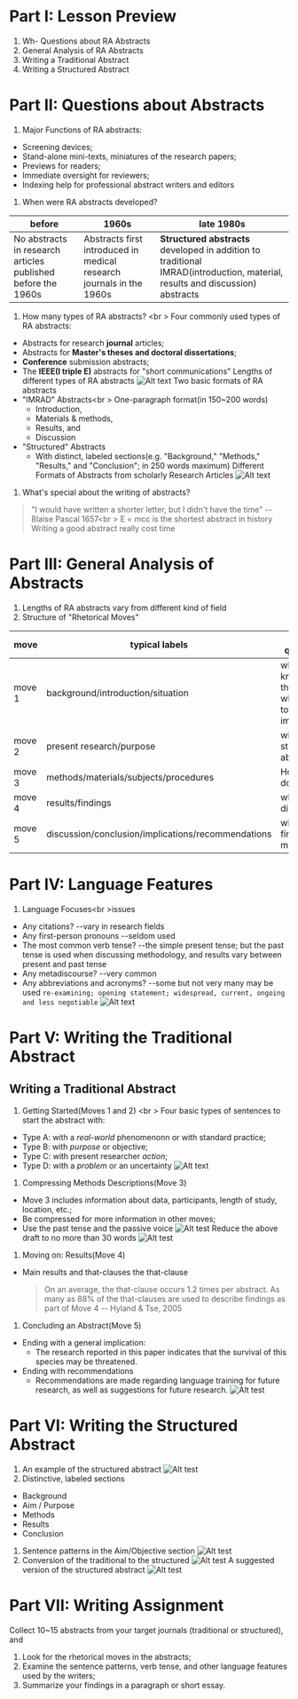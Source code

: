 # Part I: Lesson Preview
1. Wh- Questions about RA Abstracts
1. General Analysis of RA Abstracts
1. Writing a Traditional Abstract
1. Writing a Structured Abstract

# Part II: Questions about Abstracts
1. Major Functions of RA abstracts:
  * Screening devices;
  * Stand-alone mini-texts, miniatures of the research papers;
  * Previews for readers;
  * Immediate oversight for reviewers;
  * Indexing help for professional abstract writers and editors
1. When were RA abstracts developed?

  |before|1960s|late 1980s|
  |------|-----|----------|
  |No abstracts in research articles published before the 1960s|Abstracts first introduced in medical research journals in the 1960s|**Structured abstracts** developed in addition to traditional IMRAD(introduction, material, results and discussion) abstracts|
1. How many types of RA abstracts? <br \> Four commonly used types of RA abstracts:
  * Abstracts for research **journal** articles;
  * Abstracts for **Master's theses and doctoral dissertations**;
  * **Conference** submission abstracts;
  * The **IEEE(I triple E)** abstracts for "short communications"
  Lengths of different types of RA abstracts
  ![Alt text](./pic/25table1.png)
  Two basic formats of RA abstracts
  * "IMRAD" Abstracts<br \> One-paragraph format(in 150~200 words)
    - Introduction,
    - Materials & methods,
    - Results, and
    - Discussion
  * "Structured" Abstracts
    - With distinct, labeled sections(e.g. "Background," "Methods," "Results," and "Conclusion"; in 250 words maximum)
  Different Formats of Abstracts from scholarly Research Articles
  ![Alt text](./pic/25example1.png)
1. What's special about the writing of abstracts?

  > "I would have written a shorter letter, but I didn't have the time" -- Blaise Pascal 1657<br \>
  > E = mcc is the shortest abstract in history
  Writing a good abstract really cost time

# Part III: General Analysis of Abstracts
1. Lengths of RA abstracts
  vary from different kind of field
1. Structure of "Rhetorical Moves"

  | move |typical labels|implied questions|
  |-----|--------------|-----------------|
  | move 1 | background/introduction/situation | what do we know about the topic? why is the topic important? |
  | move 2 | present research/purpose | what is this study about? |
  | move 3 | methods/materials/subjects/procedures | How was it done? |
  | move 4 | results/findings | what was discovered? |
  | move 5 | discussion/conclusion/implications/recommendations | what do the findings mean? |
# Part IV: Language Features
1. Language Focuses<br \>issues
  * Any citations? --vary in research fields
  * Any first-person pronouns --seldom used
  * The most common verb tense? --the simple present tense; but the past tense is used when discussing methodology, and results vary between present and past tense
  * Any metadiscourse? --very common
  * Any abbreviations and acronyms? --some but not very many may be used
  `re-examining; opening statement; widespread, current, ongoing and less negotiable`
  ![Alt text](./pic/25reexam21.png)

# Part V: Writing the Traditional Abstract
## Writing a Traditional Abstract
1. Getting Started(Moves 1 and 2) <br \> Four basic types of sentences to start the abstract with:
  * Type A: with a *real-world* phenomenonn or with standard practice;
  * Type B: with *purpose* or objective;
  * Type C: with present researcher *action*;
  * Type D: with a *problem* or an uncertainty
  ![Alt text](./pic/25tyex.png)
1. Compressing Methods Descriptions(Move 3)
  * Move 3 includes information about data, participants, length of study, location, etc.;
  * Be compressed for more information in other moves;
  * Use the past tense and the passive voice
    ![Alt test](./pic/25eam31.png)
    Reduce the above draft to no more than 30 words
    ![Alt test](./pic/25eam31_p2.png)
1. Moving on: Results(Move 4)
  * Main results and that-clauses
  the that-clause

    > On an average, the that-clause occurs 1.2 times per abstract. As many as 88% of the that-clauses are used to describe findings as part of Move 4 -- Hyland & Tse, 2005
1. Concluding an Abstract(Move 5)
  * Ending with a general implication:
    - The research reported in this paper indicates that the survival of this species may be threatened.
  * Ending with recommendations
    - Recommendations are made regarding language training for future research, as well as suggestions for future research.
  ![Alt test](./pic/25cmes.png)

# Part VI: Writing the Structured Abstract
1. An example of the structured abstract
  ![Alt test](./pic/25strabsexa.png)
1. Distinctive, labeled sections
  - Background
  - Aim / Purpose
  - Methods
  - Results
  - Conclusion
1. Sentence patterns in the Aim/Objective section
  ![Alt test](./pic/25senpatt.png)
1. Conversion of the traditional to the structured
  ![Alt test](./pic/25rawexa.png)
  A suggested version of the structured abstract
  ![Alt test](./pic/25sugexa.png)

# Part VII: Writing Assignment
Collect 10~15 abstracts from your target journals (traditional or structured), and 
1. Look for the rhetorical moves in the abstracts;
1. Examine the sentence patterns,  verb tense, and other language features used by the writers;
1. Summarize your findings in a paragraph or short essay.
